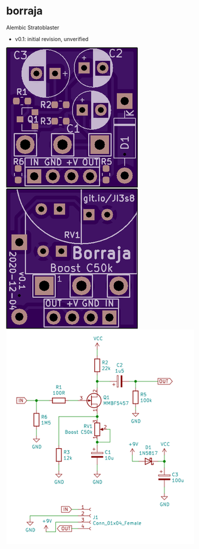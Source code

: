 borraja
================

Alembic Stratoblaster

* v0.1: initial revision, unverified

![Front](https://raw.githubusercontent.com/rockola/borraja/main/images/borraja-v0.1-front.png)
![Back](https://raw.githubusercontent.com/rockola/borraja/main/images/borraja-v0.1-back.png)
![Schematic](https://raw.githubusercontent.com/rockola/borraja/main/images/borraja-v0.1-schematic.png)


